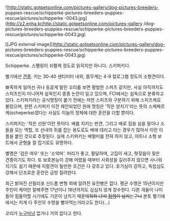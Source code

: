 ![http://static.gotpetsonline.com/pictures-gallery/dog-pictures-breeders-
puppies-rescue/schipperke-pictures-breeders-puppies-rescue/pictures/schipperke
-0043.jpg](http://z2.enha.kr/http://static.gotpetsonline.com/pictures-gallery
/dog-pictures-breeders-puppies-rescue/schipperke-pictures-breeders-puppies-
rescue/pictures/schipperke-0043.jpg)

[[JPG external image]](http://static.gotpetsonline.com/pictures-gallery/dog-
pictures-breeders-puppies-rescue/schipperke-pictures-breeders-puppies-
rescue/pictures/schipperke-0043.jpg)

Schipperke. 스펠링이 쉬펠케 정도로 읽히지만 아니다. 스키퍼키다.

벨기에산 [견종](%EA%B2%AC%EC%A2%85.md). 키는 30-40 센티미터 내외, 몸무게는 4-9 킬로그램 정도의
소형견이다.

뾰족하게 일어선 귀나 둥글게 말린 꼬리를 보면 평범한 스피츠 같지만, 사실 아직까지도 스피츠인지 미니어쳐 쉽독인지 종종 논란이 일고 있으며,
FCI에서는 쉽독으로 분류하고 있다. 스키퍼키라는 공식명칭이 붙기 전에는 저먼 스피츠와 구분하기 위해 스피츠케로 불렀으며, 한편 스키퍼키
이전 제안되었던 원래 명칭은 '작은 양치기'라는 뜻의 스케페르케(scheperke)였다는 사실도 이놈의 정체에 대한 혼란을 더할 뿐이다.

스키퍼키는 '작은 선원'이란 뜻이다. 배를 지키는 번견, 그리고 배로 짐을 실을 말이나 소들을 모는 역할, 또 선내의 쥐를 잡는 용도로도
배에 데리고 타는 경우가 많아서 이런 이름을 붙인 것으로 추정된다. 실제 스키퍼키는 배멀미를 전혀 하지 않고, 야트나 소형 보트에서 균형을
잘 잡기로도 유명하다.

별명은 '검은 여우' 또는 '소악마'. 머리가 좋고, 활달하며, 고집이 세고, 헛짖음이 잦은 견종이기도 하다. 또 보호본능이 강해 어렸을
때부터 사회성을 길러주지 않으면 사나워지기도 쉽기 때문에 지랄견이 될만한 조건은 다 갖추고 있다. 호기심이 강하고, 독립심도 강해서 단조로운
훈련은 금방 질려한다.

최근 밝혀진 산필리포 신드롬 변형 외에 알려진 유전병은 없다. 평균 수명은 15년이지만 주인이 케어만 잘해주면 17년이나 18년까지도 심심치
않게 장수한다. 다른 개들이 나이들어 힘들어할 시기에도 기운이 넘치기 때문에<del>하하 녀석
[정력](%EC%A0%95%EB%A0%A5.md)이 넘치는구나</del> 본토 벨기에에서는 저게 다 주인의 수명을 빨아먹는거라고도
한다(...)

꼬리가 [누구마냥](%EB%8F%99%EA%B2%BD%EC%9D%B4.md) 없거나 거의 없다고 한다.

